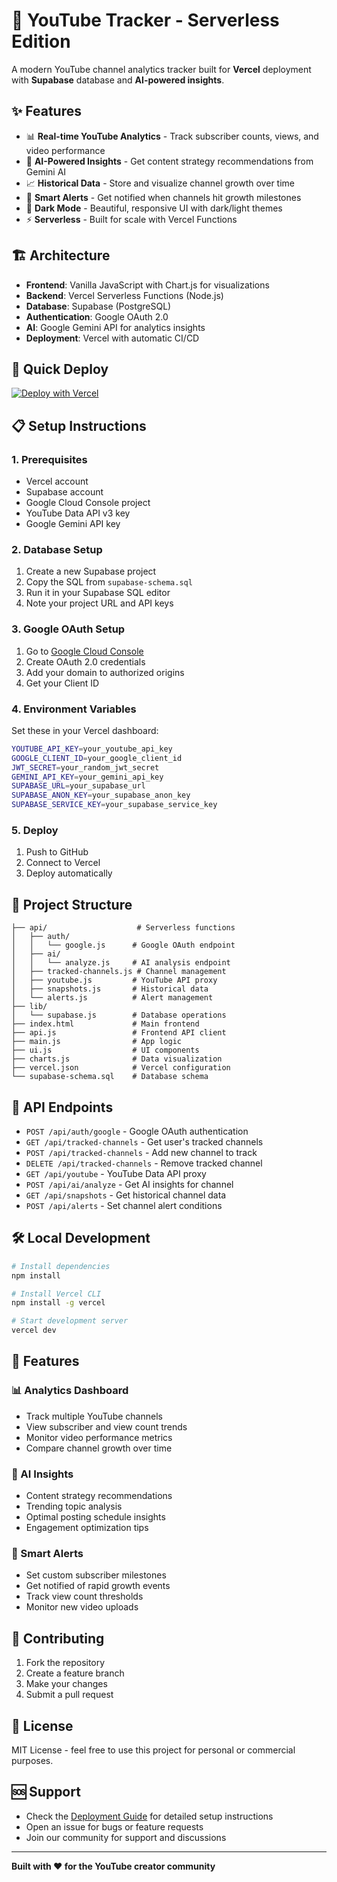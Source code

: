 # 🚀 YouTube Tracker - Serverless Edition

A modern YouTube channel analytics tracker built for **Vercel** deployment with **Supabase** database and **AI-powered insights**.

## ✨ Features

- 📊 **Real-time YouTube Analytics** - Track subscriber counts, views, and video performance
- 🤖 **AI-Powered Insights** - Get content strategy recommendations from Gemini AI
- 📈 **Historical Data** - Store and visualize channel growth over time
- 🔔 **Smart Alerts** - Get notified when channels hit growth milestones
- 🌙 **Dark Mode** - Beautiful, responsive UI with dark/light themes
- ⚡ **Serverless** - Built for scale with Vercel Functions

## 🏗️ Architecture

- **Frontend**: Vanilla JavaScript with Chart.js for visualizations
- **Backend**: Vercel Serverless Functions (Node.js)
- **Database**: Supabase (PostgreSQL)
- **Authentication**: Google OAuth 2.0
- **AI**: Google Gemini API for analytics insights
- **Deployment**: Vercel with automatic CI/CD

## 🚀 Quick Deploy

[![Deploy with Vercel](https://vercel.com/button)](https://vercel.com/new/clone?repository-url=https://github.com/yourusername/youtube-tracker)

## 📋 Setup Instructions

### 1. Prerequisites
- Vercel account
- Supabase account  
- Google Cloud Console project
- YouTube Data API v3 key
- Google Gemini API key

### 2. Database Setup
1. Create a new Supabase project
2. Copy the SQL from `supabase-schema.sql`
3. Run it in your Supabase SQL editor
4. Note your project URL and API keys

### 3. Google OAuth Setup
1. Go to [Google Cloud Console](https://console.cloud.google.com)
2. Create OAuth 2.0 credentials
3. Add your domain to authorized origins
4. Get your Client ID

### 4. Environment Variables
Set these in your Vercel dashboard:

```bash
YOUTUBE_API_KEY=your_youtube_api_key
GOOGLE_CLIENT_ID=your_google_client_id  
JWT_SECRET=your_random_jwt_secret
GEMINI_API_KEY=your_gemini_api_key
SUPABASE_URL=your_supabase_url
SUPABASE_ANON_KEY=your_supabase_anon_key
SUPABASE_SERVICE_KEY=your_supabase_service_key
```

### 5. Deploy
1. Push to GitHub
2. Connect to Vercel
3. Deploy automatically

## 📁 Project Structure

```
├── api/                    # Serverless functions
│   ├── auth/
│   │   └── google.js      # Google OAuth endpoint
│   ├── ai/
│   │   └── analyze.js     # AI analysis endpoint
│   ├── tracked-channels.js # Channel management
│   ├── youtube.js         # YouTube API proxy
│   ├── snapshots.js       # Historical data
│   └── alerts.js          # Alert management
├── lib/
│   └── supabase.js        # Database operations
├── index.html             # Main frontend
├── api.js                 # Frontend API client
├── main.js                # App logic
├── ui.js                  # UI components
├── charts.js              # Data visualization
├── vercel.json            # Vercel configuration
└── supabase-schema.sql    # Database schema
```

## 🔧 API Endpoints

- `POST /api/auth/google` - Google OAuth authentication
- `GET /api/tracked-channels` - Get user's tracked channels
- `POST /api/tracked-channels` - Add new channel to track
- `DELETE /api/tracked-channels` - Remove tracked channel
- `GET /api/youtube` - YouTube Data API proxy
- `POST /api/ai/analyze` - Get AI insights for channel
- `GET /api/snapshots` - Get historical channel data
- `POST /api/alerts` - Set channel alert conditions

## 🛠️ Local Development

```bash
# Install dependencies
npm install

# Install Vercel CLI
npm install -g vercel

# Start development server
vercel dev
```

## 🎯 Features

### 📊 Analytics Dashboard
- Track multiple YouTube channels
- View subscriber and view count trends
- Monitor video performance metrics
- Compare channel growth over time

### 🤖 AI Insights
- Content strategy recommendations
- Trending topic analysis
- Optimal posting schedule insights
- Engagement optimization tips

### 🔔 Smart Alerts
- Set custom subscriber milestones
- Get notified of rapid growth events
- Track view count thresholds
- Monitor new video uploads

## 🤝 Contributing

1. Fork the repository
2. Create a feature branch
3. Make your changes
4. Submit a pull request

## 📄 License

MIT License - feel free to use this project for personal or commercial purposes.

## 🆘 Support

- Check the [Deployment Guide](DEPLOYMENT-GUIDE.md) for detailed setup instructions
- Open an issue for bugs or feature requests
- Join our community for support and discussions

---

**Built with ❤️ for the YouTube creator community**
